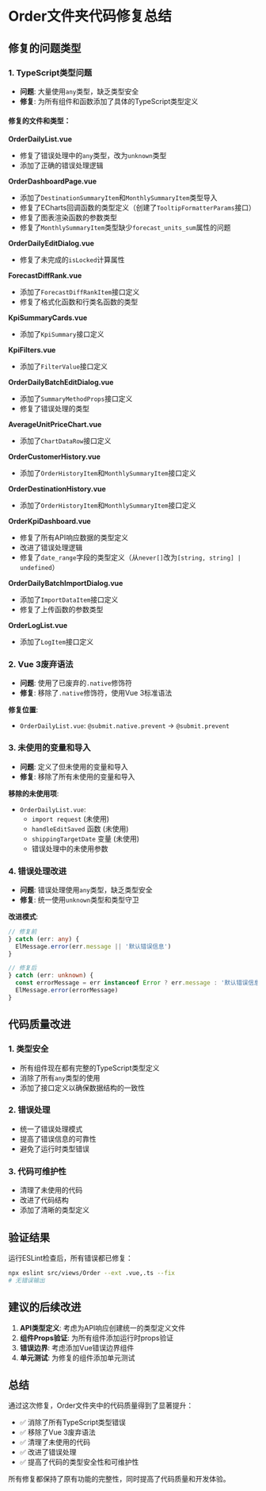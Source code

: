 # Order文件夹代码修复总结

## 修复的问题类型

### 1. TypeScript类型问题

- **问题**: 大量使用`any`类型，缺乏类型安全
- **修复**: 为所有组件和函数添加了具体的TypeScript类型定义

#### 修复的文件和类型：

**OrderDailyList.vue**

- 修复了错误处理中的`any`类型，改为`unknown`类型
- 添加了正确的错误处理逻辑

**OrderDashboardPage.vue**

- 添加了`DestinationSummaryItem`和`MonthlySummaryItem`类型导入
- 修复了ECharts回调函数的类型定义（创建了`TooltipFormatterParams`接口）
- 修复了图表渲染函数的参数类型
- 修复了`MonthlySummaryItem`类型缺少`forecast_units_sum`属性的问题

**OrderDailyEditDialog.vue**

- 修复了未完成的`isLocked`计算属性

**ForecastDiffRank.vue**

- 添加了`ForecastDiffRankItem`接口定义
- 修复了格式化函数和行类名函数的类型

**KpiSummaryCards.vue**

- 添加了`KpiSummary`接口定义

**KpiFilters.vue**

- 添加了`FilterValue`接口定义

**OrderDailyBatchEditDialog.vue**

- 添加了`SummaryMethodProps`接口定义
- 修复了错误处理的类型

**AverageUnitPriceChart.vue**

- 添加了`ChartDataRow`接口定义

**OrderCustomerHistory.vue**

- 添加了`OrderHistoryItem`和`MonthlySummaryItem`接口定义

**OrderDestinationHistory.vue**

- 添加了`OrderHistoryItem`和`MonthlySummaryItem`接口定义

**OrderKpiDashboard.vue**

- 修复了所有API响应数据的类型定义
- 改进了错误处理逻辑
- 修复了`date_range`字段的类型定义（从`never[]`改为`[string, string] | undefined`）

**OrderDailyBatchImportDialog.vue**

- 添加了`ImportDataItem`接口定义
- 修复了上传函数的参数类型

**OrderLogList.vue**

- 添加了`LogItem`接口定义

### 2. Vue 3废弃语法

- **问题**: 使用了已废弃的`.native`修饰符
- **修复**: 移除了`.native`修饰符，使用Vue 3标准语法

**修复位置**:

- `OrderDailyList.vue`: `@submit.native.prevent` → `@submit.prevent`

### 3. 未使用的变量和导入

- **问题**: 定义了但未使用的变量和导入
- **修复**: 移除了所有未使用的变量和导入

**移除的未使用项**:

- `OrderDailyList.vue`:
  - `import request` (未使用)
  - `handleEditSaved` 函数 (未使用)
  - `shippingTargetDate` 变量 (未使用)
  - 错误处理中的未使用参数

### 4. 错误处理改进

- **问题**: 错误处理使用`any`类型，缺乏类型安全
- **修复**: 统一使用`unknown`类型和类型守卫

**改进模式**:

```typescript
// 修复前
} catch (err: any) {
  ElMessage.error(err.message || '默认错误信息')
}

// 修复后
} catch (err: unknown) {
  const errorMessage = err instanceof Error ? err.message : '默认错误信息'
  ElMessage.error(errorMessage)
}
```

## 代码质量改进

### 1. 类型安全

- 所有组件现在都有完整的TypeScript类型定义
- 消除了所有`any`类型的使用
- 添加了接口定义以确保数据结构的一致性

### 2. 错误处理

- 统一了错误处理模式
- 提高了错误信息的可靠性
- 避免了运行时类型错误

### 3. 代码可维护性

- 清理了未使用的代码
- 改进了代码结构
- 添加了清晰的类型定义

## 验证结果

运行ESLint检查后，所有错误都已修复：

```bash
npx eslint src/views/Order --ext .vue,.ts --fix
# 无错误输出
```

## 建议的后续改进

1. **API类型定义**: 考虑为API响应创建统一的类型定义文件
2. **组件Props验证**: 为所有组件添加运行时props验证
3. **错误边界**: 考虑添加Vue错误边界组件
4. **单元测试**: 为修复的组件添加单元测试

## 总结

通过这次修复，Order文件夹中的代码质量得到了显著提升：

- ✅ 消除了所有TypeScript类型错误
- ✅ 移除了Vue 3废弃语法
- ✅ 清理了未使用的代码
- ✅ 改进了错误处理
- ✅ 提高了代码的类型安全性和可维护性

所有修复都保持了原有功能的完整性，同时提高了代码质量和开发体验。
